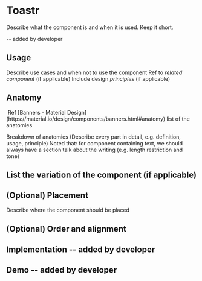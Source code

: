 # Toastr
Describe what the component is and when it is used. Keep it short.

<insert component> -- added by developer

## Usage
Describe use cases and when not to use the component
Ref to *related component* (if applicable)
Include design *principles* (if applicable)

## Anatomy
<image shows the composition of the component with annotations> 
Ref [Banners - Material Design](https://material.io/design/components/banners.html#anatomy)
list of the anatomies

Breakdown of anatomies 
(Describe every part in detail, e.g. definition, usage, principle)
Noted that: for component containing text, we should always have a section talk about the writing (e.g. length restriction and tone)

## List the variation of the component (if applicable)

## (Optional) Placement 
Describe where the component should be placed

## (Optional) Order and alignment

## Implementation -- added by developer
## Demo -- added by developer